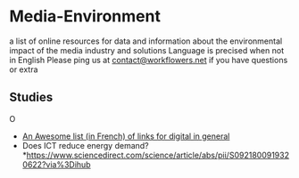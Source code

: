 # Media-Environment
a list of online resources for data and information about the environmental impact of the media industry and solutions
Language is precised when not in English
Please ping us at contact@workflowers.net if you have questions or extra 


## Studies

O
* [An Awesome list (in French) of links for digital in general](https://github.com/supertanuki/numeriqueEcoResponsable)
* Does ICT reduce energy demand? *https://www.sciencedirect.com/science/article/abs/pii/S0921800919320622?via%3Dihub


